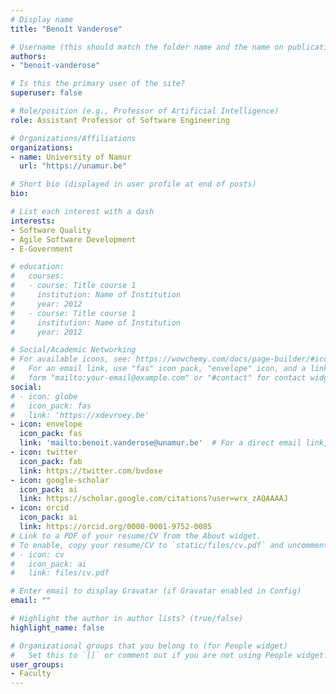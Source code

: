 ```yaml
---
# Display name
title: "Benoît Vanderose"

# Username (this should match the folder name and the name on publications)
authors:
- "benoit-vanderose"

# Is this the primary user of the site?
superuser: false

# Role/position (e.g., Professor of Artificial Intelligence)
role: Assistant Professor of Software Engineering

# Organizations/Affiliations
organizations:
- name: University of Namur
  url: "https://unamur.be"

# Short bio (displayed in user profile at end of posts)
bio:

# List each interest with a dash
interests:
- Software Quality
- Agile Software Development
- E-Government

# education:
#   courses:
#   - course: Title course 1
#     institution: Name of Institution
#     year: 2012
#   - course: Title course 1
#     institution: Name of Institution
#     year: 2012

# Social/Academic Networking
# For available icons, see: https://wowchemy.com/docs/page-builder/#icons
#   For an email link, use "fas" icon pack, "envelope" icon, and a link in the
#   form "mailto:your-email@example.com" or "#contact" for contact widget.
social:
# - icon: globe
#   icon_pack: fas
#   link: 'https://xdevroey.be'
- icon: envelope
  icon_pack: fas
  link: 'mailto:benoit.vanderose@unamur.be'  # For a direct email link, use "mailto:test@example.org".
- icon: twitter
  icon_pack: fab
  link: https://twitter.com/bvdose
- icon: google-scholar
  icon_pack: ai
  link: https://scholar.google.com/citations?user=wrx_zAQAAAAJ
- icon: orcid
  icon_pack: ai
  link: https://orcid.org/0000-0001-9752-0085
# Link to a PDF of your resume/CV from the About widget.
# To enable, copy your resume/CV to `static/files/cv.pdf` and uncomment the lines below.
# - icon: cv
#   icon_pack: ai
#   link: files/cv.pdf

# Enter email to display Gravatar (if Gravatar enabled in Config)
email: ""

# Highlight the author in author lists? (true/false)
highlight_name: false

# Organizational groups that you belong to (for People widget)
#   Set this to `[]` or comment out if you are not using People widget.
user_groups:
- Faculty
---
```

